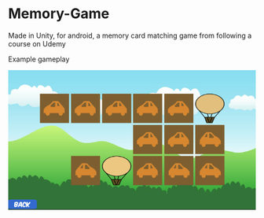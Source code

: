 # Memory-Game
Made in Unity, for android, a memory card matching game from following a course on Udemy

Example gameplay

![alt-text](https://github.com/TriphiusFire/Memory-Game/blob/master/gameplay1.png?raw=true)
